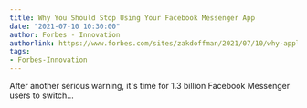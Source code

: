 ```yaml
---
title: Why You Should Stop Using Your Facebook Messenger App
date: "2021-07-10 10:30:00"
author: Forbes - Innovation
authorlink: https://www.forbes.com/sites/zakdoffman/2021/07/10/why-apple-iphone-and-google-android-users-should-stop-using-facebook-messenger/
tags:
- Forbes-Innovation
---
```

After another serious warning, it's time for 1.3 billion Facebook Messenger users to switch...